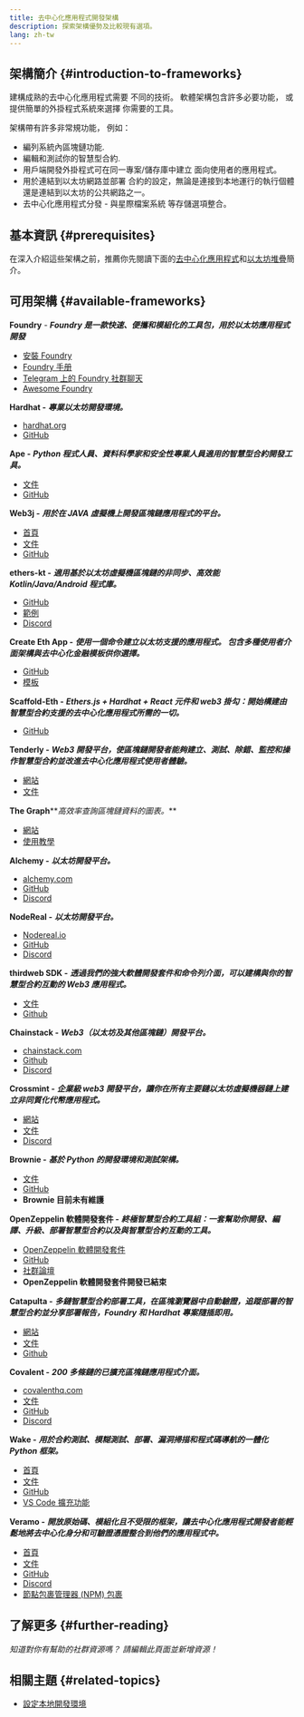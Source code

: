 ```yaml
---
title: 去中心化應用程式開發架構
description: 探索架構優勢及比較現有選項。
lang: zh-tw
---
```


## 架構簡介 {#introduction-to-frameworks}

建構成熟的去中心化應用程式需要 不同的技術。 軟體架構包含許多必要功能， 或提供簡單的外掛程式系統來選擇 你需要的工具。

架構帶有許多非常規功能， 例如：

- 編列系統內區塊鏈功能.
- 編輯和測試你的智慧型合約.
- 用戶端開發外掛程式可在同一專案/儲存庫中建立 面向使用者的應用程式。
- 用於連結到以太坊網路並部署 合約的設定，無論是連接到本地運行的執行個體 還是連結到以太坊的公共網路之一。
- 去中心化應用程式分發 - 與星際檔案系統 等存儲選項整合。

## 基本資訊 {#prerequisites}

在深入介紹這些架構之前，推薦你先閱讀下面的[去中心化應用程式](/developers/docs/dapps/)和[以太坊堆疊](/developers/docs/ethereum-stack/)簡介。

## 可用架構 {#available-frameworks}

**Foundry** - **_Foundry 是一款快速、便攜和模組化的工具包，用於以太坊應用程式開發_**

- [安裝 Foundry](https://book.getfoundry.sh/)
- [Foundry 手册](https://book.getfoundry.sh/)
- [Telegram 上的 Foundry 社群聊天](https://t.me/foundry_support)
- [Awesome Foundry](https://github.com/crisgarner/awesome-foundry)

**Hardhat -** **_專業以太坊開發環境。_**

- [hardhat.org](https://hardhat.org)
- [GitHub](https://github.com/nomiclabs/hardhat)

**Ape -** **_Python 程式人員、資料科學家和安全性專業人員適用的智慧型合約開發工具。_**

- [文件](https://docs.apeworx.io/ape/stable/)
- [GitHub](https://github.com/ApeWorX/ape)

**Web3j -** **_用於在 JAVA 虛擬機上開發區塊鏈應用程式的平台。_**

- [首頁](https://www.web3labs.com/web3j-sdk)
- [文件](https://docs.web3j.io)
- [GitHub](https://github.com/web3j/web3j)

**ethers-kt -** **_適用基於以太坊虛擬機區塊鏈的非同步、高效能 Kotlin/Java/Android 程式庫。_**

- [GitHub](https://github.com/Kr1ptal/ethers-kt)
- [範例](https://github.com/Kr1ptal/ethers-kt/tree/master/examples)
- [Discord](https://discord.gg/rx35NzQGSb)

**Create Eth App -** **_使用一個命令建立以太坊支援的應用程式。 包含多種使用者介面架構與去中心化金融模板供你選擇。_**

- [GitHub](https://github.com/paulrberg/create-eth-app)
- [模板](https://github.com/PaulRBerg/create-eth-app/tree/develop/templates)

**Scaffold-Eth -** **_Ethers.js + Hardhat + React 元件和 web3 掛勾：開始構建由智慧型合約支援的去中心化應用程式所需的一切。_**

- [GitHub](https://github.com/scaffold-eth/scaffold-eth-2)

**Tenderly -** **_Web3 開發平台，使區塊鏈開發者能夠建立、測試、除錯、監控和操作智慧型合約並改進去中心化應用程式使用者體驗。_**

- [網站](https://tenderly.co/)
- [文件](https://docs.tenderly.co/)

**The Graph****_高效率查詢區塊鏈資料的圖表。_**

- [網站](https://thegraph.com/)
- [使用教學](/developers/tutorials/the-graph-fixing-web3-data-querying/)

**Alchemy -** **_以太坊開發平台。_**

- [alchemy.com](https://www.alchemy.com/)
- [GitHub](https://github.com/alchemyplatform)
- [Discord](https://discord.com/invite/alchemyplatform)

**NodeReal -** **_以太坊開發平台。_**

- [Nodereal.io](https://nodereal.io/)
- [GitHub](https://github.com/node-real)
- [Discord](https://discord.gg/V5k5gsuE)

**thirdweb SDK -** **_透過我們的強大軟體開發套件和命令列介面，可以建構與你的智慧型合約互動的 Web3 應用程式。_**

- [文件](https://portal.thirdweb.com/sdk/)
- [Github](https://github.com/thirdweb-dev/)

**Chainstack -** **_Web3（以太坊及其他區塊鏈）開發平台。_**

- [chainstack.com](https://www.chainstack.com/)
- [Github](https://github.com/chainstack)
- [Discord](https://discord.gg/BSb5zfp9AT)

**Crossmint -** **_企業級 web3 開發平台，讓你在所有主要鏈以太坊虛擬機器鏈上建立非同質化代幣應用程式。_**

- [網站](https://www.crossmint.com)
- [文件](https://docs.crossmint.com)
- [Discord](https://discord.com/invite/crossmint)

**Brownie -** **_基於 Python 的開發環境和測試架構。_**

- [文件](https://eth-brownie.readthedocs.io/en/latest/)
- [GitHub](https://github.com/eth-brownie/brownie)
- **Brownie 目前未有維護**

**OpenZeppelin 軟體開發套件 -** **_終極智慧型合約工具組：一套幫助你開發、編譯、升級、部署智慧型合約以及與智慧型合約互動的工具。_**

- [OpenZeppelin 軟體開發套件](https://openzeppelin.com/sdk/)
- [GitHub](https://github.com/OpenZeppelin/openzeppelin-sdk)
- [社群論壇](https://forum.openzeppelin.com/c/support/17)
- **OpenZeppelin 軟體開發套件開發已結束**

**Catapulta -** **_多鏈智慧型合約部署工具，在區塊瀏覽器中自動驗證，追蹤部署的智慧型合約並分享部署報告，Foundry 和 Hardhat 專案隨插即用。_**

- [網站](https://catapulta.sh/)
- [文件](https://catapulta.sh/docs)
- [Github](https://github.com/catapulta-sh)

**Covalent -** **_200 多條鏈的已擴充區塊鏈應用程式介面。_**

- [covalenthq.com](https://www.covalenthq.com/)
- [文件](https://www.covalenthq.com/docs/api/)
- [GitHub](https://github.com/covalenthq)
- [Discord](https://www.covalenthq.com/discord/)

**Wake -** **_用於合約測試、模糊測試、部署、漏洞掃描和程式碼導航的一體化 Python 框架。_**

- [首頁](https://getwake.io/)
- [文件](https://ackeeblockchain.com/wake/docs/latest/)
- [GitHub](https://github.com/Ackee-Blockchain/wake)
- [VS Code 擴充功能](https://marketplace.visualstudio.com/items?itemName=AckeeBlockchain.tools-for-solidity)

**Veramo -** **_開放原始碼、模組化且不受限的框架，讓去中心化應用程式開發者能輕鬆地將去中心化身分和可驗證憑證整合到他們的應用程式中。_**

- [首頁](https://veramo.io/)
- [文件](https://veramo.io/docs/basics/introduction)
- [GitHub](https://github.com/uport-project/veramo)
- [Discord](https://discord.com/invite/FRRBdjemHV)
- [節點包裹管理器 (NPM) 包裹](https://www.npmjs.com/package/@veramo/core)

## 了解更多 {#further-reading}

_知道對你有幫助的社群資源嗎？ 請編輯此頁面並新增資源！_

## 相關主題 {#related-topics}

- [設定本地開發環境](/developers/local-environment/)

